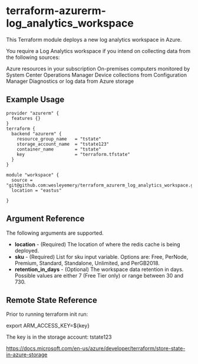 # terraform-azurerm-log_analytics_workspace

This Terraform module deploys a new log analytics workspace in Azure.

You require a Log Analytics workspace if you intend on collecting data from the following sources:

Azure resources in your subscription
On-premises computers monitored by System Center Operations Manager
Device collections from Configuration Manager
Diagnostics or log data from Azure storage

## Example Usage

```hcl
provider "azurerm" {
  features {}
}
terraform {
  backend "azurerm" {
    resource_group_name   = "tstate"
    storage_account_name  = "tstate123"
    container_name        = "tstate"
    key                   = "terraform.tfstate"
  }
}

module "workspace" {
  source = "git@github.com:wesleyemery/terraform_azurerm_log_analytics_workspace.git"
  location = "eastus"

}

```

## Argument Reference

The following arguments are supported.

- **location** - (Required) The location of where the redis cache is being deployed.
- **sku** - (Required) List for sku input variable. Options are: Free, PerNode, Premium, Standard, Standalone, Unlimited, and PerGB2018.
- **retention_in_days** - (Optional) The workspace data retention in days. Possible values are either 7 (Free Tier only) or range between 30 and 730.

## Remote State Reference
 Prior to running terraform init run:
 
 export ARM_ACCESS_KEY=${key}
 
 The key is in the storage account: tstate123 
 
https://docs.microsoft.com/en-us/azure/developer/terraform/store-state-in-azure-storage
